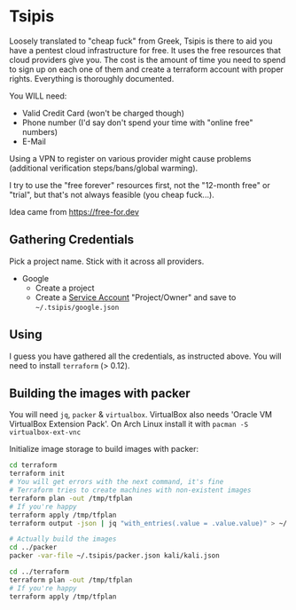 # Tsipis

Loosely translated to "cheap fuck" from Greek, Tsipis is there to aid you
have a pentest cloud infrastructure for free. It uses the free resources that
cloud providers give you. The cost is the amount of time you need to spend
to sign up on each one of them and create a terraform account with proper
rights. Everything is thoroughly documented.

You WILL need:
 - Valid Credit Card (won't be charged though)
 - Phone number (I'd say don't spend your time with "online free" numbers)
 - E-Mail

Using a VPN to register on various provider might cause problems (additional
verification steps/bans/global warming).

I try to use the "free forever" resources first, not the "12-month free" or
"trial", but that's not always feasible (you cheap fuck...).

Idea came from https://free-for.dev

## Gathering Credentials

Pick a project name. Stick with it across all providers.

- Google
  - Create a project
  - Create a [Service Account](https://console.cloud.google.com/apis/credentials/serviceaccountkey) "Project/Owner" and save to `~/.tsipis/google.json`

## Using

I guess you have gathered all the credentials, as instructed above.
You will need to install `terraform` (> 0.12).

## Building the images with packer

You will need `jq`, `packer` & `virtualbox`.
VirtualBox also needs 'Oracle VM VirtualBox Extension Pack'.
On Arch Linux install it with `pacman -S virtualbox-ext-vnc`

Initialize image storage to build images with packer:

```bash
cd terraform
terraform init
# You will get errors with the next command, it's fine
# Terraform tries to create machines with non-existent images
terraform plan -out /tmp/tfplan
# If you're happy
terraform apply /tmp/tfplan
terraform output -json | jq "with_entries(.value = .value.value)" > ~/.tsipis/packer.json

# Actually build the images
cd ../packer
packer -var-file ~/.tsipis/packer.json kali/kali.json

cd ../terraform
terraform plan -out /tmp/tfplan
# If you're happy
terraform apply /tmp/tfplan
```
